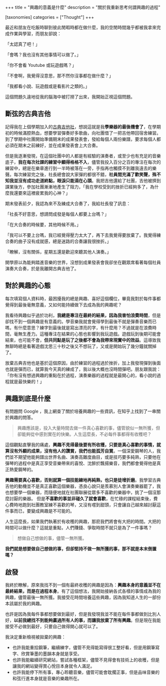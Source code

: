 +++
title = "興趣的意義是什麼"
description = "關於我重新思考何謂興趣的過程"

[taxonomies]
categories = ["Thought"]
+++

最近和朋友在吃飯時聊到彼此閒暇時都在做什麼，我的空閒時間幾乎都被我拿來完成作業與學習，而朋友卻說：

「太認真了吧！」

「會嗎？我也沒有其他事情可以做了。」

「你不會看 Youtube 或玩遊戲嗎？」

「不會啊，我覺得沒意思，那不然你沒事都在做什麼？」

「我都看小說、玩遊戲或是看影片之類的。」

這個問題久違地從我的腦海中被打撈了出來，我開始正視這個問題。

## 斷弦的古典吉他

記得我在上個學期加入的[古典吉他社](/classical-guitar-club)，想說這就是我**學樂器的最後機會了**，在學期初的時候滿腔熱血，想要學習彈奏好多歌曲，向社團借了一把吉他帶回宿舍練習。到了學期中社團開始準備期末的成果發表會，發給每個人兩份樂譜，要求每個人都必須在期末之前練好，並在成果發表會上大合奏。

但是我逐漸發現，在這個社團中的人都是有經驗的演奏者，或至少也有充足的音樂底子，**我在每次社課的練習中顯得格格不入**，儘管我投入百分之百的專注在每次的練習中，總是在樂章進行到一半時被落在一旁，手指再也觸摸不到離我遠去的樂聲。每次練習完之後，社長總會說大家彈的都很不錯，**社員間充滿了歡笑聲，殊不知我並沒有成功走道終點，眼淚只能滴在心頭**。我把吉他還給了社團，吉他被擠到課業後方，參加社團漸漸地產生了阻力，「我在學校受到的挫折已經夠多了，為什麼我還要來這裡疲累我的心神？」

期末發表前夕，我認為來不及練成大合奏了，我給社長發了訊息：

「社長不好意思，想請問成發是每個人都要上台嗎？」

「在大合奏的時候要，其他時候不用。」

「我可以不要上台嗎，我已經覺得壓力太大了，再下去我覺得要放棄了。我覺得練合奏的曲子沒有成就感，總是迷路的合奏讓我很挫折。」

「瞭解，沒有關係，星期五還是歡迎來聽其他人演奏。」

開學原以為能夠踏進音樂的世界，沒想到成果發表會我卻坐在觀眾席看著每個社員演奏大合奏，於是我離開古典吉他了。

## 對於興趣的心態

每次填寫個人資料時，最困擾我的總是興趣、喜好這個欄位，畢竟我對於每件事都覺得到最後毫無意義，又如何能持續做下去成為我的興趣呢？

我看待興趣似乎過於功利，**我總是專注在最終的結果，因為我害怕浪費時間**，但是卻找不到一個興趣是有意義的。學音樂我就會覺得學到最後不就是彈奏音樂而已嗎，有什麼意思？練字到最後就是寫出漂亮的字，有什麼用？不過就是在浪費時間，毫無生產力。這種專注在結果的心態也影響到我玩遊戲。遊戲玩到後期可能會結束，也可能不會，**但共同點是玩了之後都不會為我帶來現實中的效益**。這導致我無聊時總是看著遊戲沈思三十秒之後又不想玩了，又或是開始玩了幾分鐘就關掉了。

放棄古典吉他也是基於這個原因，由於練習的過程過於挫折，加上我發現彈到後面也就是彈而已，就算我今天真的練成了，我以後大概也沒時間彈吧。朋友跟我說：「你有沒有想過興趣的重點在於過程，演奏樂器的過程就是最開心的，看小說的過程就是最快樂的！」

## 興趣到底是什麼

有問題問 Google ，我上網查了關於培養興趣的一些資訊，在知乎上找到了一串關於興趣的問答。

> 興趣應該是，投入大量時間去做一件真心喜歡的事，儘管貌似一無所獲，但卻能夠從中感到實在的快樂。人生這麼長，不必每件事都得有收穫吧？

這個觀點直擊我的痛處，**興趣不見得最後要有所收穫，只要是真心喜歡的事情，就算沒有外顯的成果，沒有他人的讚賞，我們也能孤芳自賞**。一個深愛鋼琴的人，我們並不期望他能夠譜出世界名曲、演奏高難度曲目，或是技巧要多純熟，只要他在彈琴的過程中是真正享受音樂帶來的喜悅、沈醉於飄揚樂音，我們都會覺得他是真正熱愛鋼琴的。

**興趣需要真心喜歡，否則就算一個技能練地再純熟，也只是徒增折磨**。我學習古典吉他的動機並不是真正喜歡這個樂器，憑良心說只是羨慕別人會演奏樂器罷了，我也想要學一個樂器，而隨便地就在社團聯展從眾多不喜歡的樂器中，挑了一個沒那麼討厭的樂器。
但是**不喜歡的事並非碰久了就會喜歡**，在忙碌的課程結束後，費心費時地跑到社團教室練不喜歡的琴，又沒有嚐到甜頭，只會讓自己越來越討厭這件事而已，要變成興趣是不可能的。

人生這麼長，如果我們執著於有收穫的興趣，那麽我們將會有大把的時間。大把的時間可以做什麼？這就是重點，人們賺錢、爭取時間不就只是為了一件事嗎？

> 想做自己想做的事，儘管一無所獲。

**我們就是想要做自己想做的事，但卻堅持不做一無所獲的事，那不就是本末倒置嗎？**

## 啟發

我終於瞭解，原來我找不到一個有最終收穫的興趣是因為：**興趣本身的意義並不在最終結果，而是在過程本身**。有了這個想法，我開始接納各式各樣的事情成為我的興趣，儘管最後一無所獲。我接受花時間培養這些興趣，因為我知道人生的一部份本該屬於我的興趣。

也許是因為我每件事都想要做到最好，但是我發現我並不能在每件事都做到比別人好，**以前我總找不到能夠贏過所有人的事，而讓我放棄了所有興趣**。但是現在我能接受不必做到最好，只要自己做得開心就可以了。

我決定重新檢視被拋棄的興趣：
- 也許我能重拾鋼筆，繼續練字，儘管不見得能寫得很工整好看，但是用鋼筆寫字、欣賞筆墨的墨韻本身就是享受。
- 也許我能繼續研究網站，嘗試各種框架，儘管不見得會有技術上的收穫，但是讓我的網站變得賞心悅目本身就令人滿足。
- 也許我能停下所有事，專心聆聽音樂，儘管可能會耽擱正事，但是品味音樂的和弦行進本身就是音樂的樂趣所在。